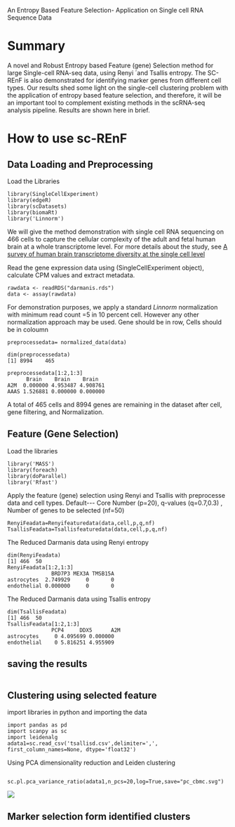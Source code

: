 
An Entropy Based Feature Selection- Application on Single cell RNA Sequence Data

# Summary


A novel and Robust Entropy based Feature (gene) Selection method for large Single-cell RNA-seq data, using  Renyi ´and Tsallis entropy. The SC-REnF is also demonstrated for identifying marker genes from different cell types. Our results shed some light on the single-cell clustering problem with the application of entropy based feature selection, and therefore, it will be an important tool to complement existing methods in the scRNA-seq analysis pipeline. Results are shown here in brief.


# How to use sc-REnF

## Data Loading and Preprocessing


Load the Libraries

```
library(SingleCellExperiment)
library(edgeR)
library(scDatasets)
library(biomaRt)
library('Linnorm')
```

We will give the method demonstration with single cell RNA sequencing on 466 cells to capture the cellular complexity of the adult and fetal human brain at a whole transcriptome level. For more details about the study, see [A survey of human brain transcriptome diversity at the single cell level](https://www.pnas.org/content/112/23/7285#:~:text=Our%20results%20show%20that%20MHCI,as%20endothelial%20cells%20and%20microglia.)

Read the gene expression data using (SingleCellExperiment object), calculate CPM values and extract metadata.


```
rawdata <- readRDS("darmanis.rds")
data <- assay(rawdata)
```
For demonstration purposes, we apply a standard *Linnorm* normalization with minimum read count =5 in 10 percent cell. However any other normalization approach may be used.
Gene should be in row, Cells should be in coloumn


```
preprocessedata= normalized_data(data)

```

```
dim(preprocessedata) 
[1] 8994    465

preprocessedata[1:2,1:3]
      Brain    Brain    Brain
A2M  0.000000 4.953487 4.908761
AAAS 1.526881 0.000000 0.000000
```

A total of 465 cells and 8994 genes are remaining in the dataset after cell, gene filtering, and Normalization.


## Feature (Gene Selection)

Load the libraries

```
library('MASS')
library(foreach)
library(doParallel)
library('Rfast')
```
Apply the feature (gene) selection using Renyi and Tsallis with preprocesse data and cell types. Default--- Core Number (p=20), q-values (q=0.7,0.3) , Number of genes to be selected (nf=50) 

```
RenyiFeadata=Renyifeaturedata(data,cell,p,q,nf)
TsallisFeadata=Tsallisfeaturedata(data,cell,p,q,nf)

```

The  Reduced Darmanis data using Renyi entropy

```
dim(RenyiFeadata)
[1] 466  50
RenyiFeadata[1:2,1:3]
              BRD7P3 MEX3A TMSB15A
astrocytes  2.749929     0       0
endothelial 0.000000     0       0
```

The  Reduced Darmanis data using Tsallis entropy

```
dim(TsallisFeadata)
[1] 466  50
TsallisFeadata[1:2,1:3]
              PCP4     DDX5      A2M
astrocytes     0 4.095699 0.000000
endothelial    0 5.816251 4.955909
```
## saving the results

```write.csv(TsallisFeadata, file="tsallisd.csv")
```

## Clustering using selected feature

import libraries in python and importing the data

```import numpy as np
import pandas as pd
import scanpy as sc
import leidenalg
adata1=sc.read_csv('tsallisd.csv',delimiter=',', first_column_names=None, dtype='float32')
```

Using PCA dimensionality reduction and Leiden clustering

```sc.tl.pca(adata1, svd_solver='arpack')
   sc.pl.pca_variance_ratio(adata1,n_pcs=20,log=True,save="pc_cbmc.svg")
```
<img src="./myimage.jpg">


## Marker selection form identified clusters




